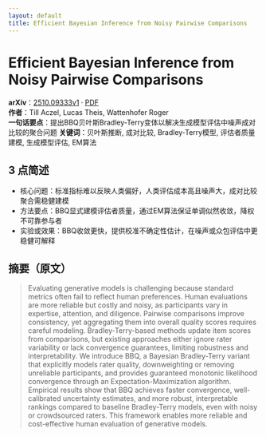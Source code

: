 ```yaml
---
layout: default
title: Efficient Bayesian Inference from Noisy Pairwise Comparisons
---
```


# Efficient Bayesian Inference from Noisy Pairwise Comparisons
**arXiv**：[2510.09333v1](https://arxiv.org/abs/2510.09333) · [PDF](https://arxiv.org/pdf/2510.09333.pdf)  
**作者**：Till Aczel, Lucas Theis, Wattenhofer Roger  
**一句话要点**：提出BBQ贝叶斯Bradley-Terry变体以解决生成模型评估中噪声成对比较的聚合问题
**关键词**：贝叶斯推断, 成对比较, Bradley-Terry模型, 评估者质量建模, 生成模型评估, EM算法

## 3 点简述
- 核心问题：标准指标难以反映人类偏好，人类评估成本高且噪声大，成对比较聚合需稳健建模
- 方法要点：BBQ显式建模评估者质量，通过EM算法保证单调似然收敛，降权不可靠参与者
- 实验或效果：BBQ收敛更快，提供校准不确定性估计，在噪声或众包评估中更稳健可解释

## 摘要（原文）

> Evaluating generative models is challenging because standard metrics often
> fail to reflect human preferences. Human evaluations are more reliable but
> costly and noisy, as participants vary in expertise, attention, and diligence.
> Pairwise comparisons improve consistency, yet aggregating them into overall
> quality scores requires careful modeling. Bradley-Terry-based methods update
> item scores from comparisons, but existing approaches either ignore rater
> variability or lack convergence guarantees, limiting robustness and
> interpretability. We introduce BBQ, a Bayesian Bradley-Terry variant that
> explicitly models rater quality, downweighting or removing unreliable
> participants, and provides guaranteed monotonic likelihood convergence through
> an Expectation-Maximization algorithm. Empirical results show that BBQ achieves
> faster convergence, well-calibrated uncertainty estimates, and more robust,
> interpretable rankings compared to baseline Bradley-Terry models, even with
> noisy or crowdsourced raters. This framework enables more reliable and
> cost-effective human evaluation of generative models.

